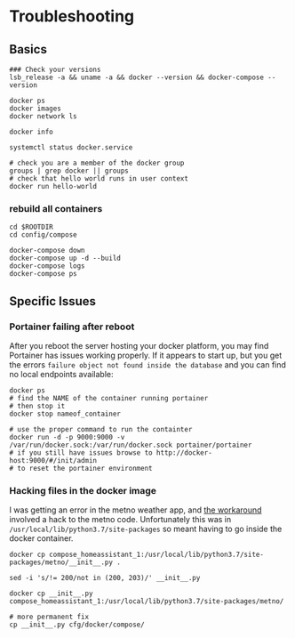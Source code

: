 # Troubleshooting

## Basics

```
### Check your versions
lsb_release -a && uname -a && docker --version && docker-compose --version

docker ps
docker images
docker network ls

docker info

systemctl status docker.service

# check you are a member of the docker group
groups | grep docker || groups
# check that hello world runs in user context
docker run hello-world
```

### rebuild all containers

```
cd $ROOTDIR
cd config/compose

docker-compose down
docker-compose up -d --build
docker-compose logs
docker-compose ps
```

## Specific Issues

### Portainer failing after reboot

After you reboot the server hosting your docker platform, 
you may find Portainer has issues working properly. 
If it appears to start up, but you get the errors 
`failure object not found inside the database`
and you can find no local endpoints available:

```
docker ps
# find the NAME of the container running portainer
# then stop it
docker stop nameof_container

# use the proper command to run the containter
docker run -d -p 9000:9000 -v /var/run/docker.sock:/var/run/docker.sock portainer/portainer
# if you still have issues browse to http://docker-host:9000/#/init/admin
# to reset the portainer environment
```

### Hacking files in the docker image

I was getting an error in the metno weather app, 
and [the workaround](https://github.com/home-assistant/core/issues/36874#issuecomment-645486115) involved a hack to the metno code. 
Unfortunately this was in `/usr/local/lib/python3.7/site-packages` 
so meant having to go inside the docker container.

```
docker cp compose_homeassistant_1:/usr/local/lib/python3.7/site-packages/metno/__init__.py .

sed -i 's/!= 200/not in (200, 203)/' __init__.py

docker cp __init__.py compose_homeassistant_1:/usr/local/lib/python3.7/site-packages/metno/

# more permanent fix
cp __init__.py cfg/docker/compose/

```
